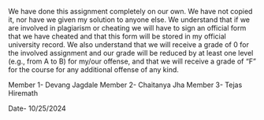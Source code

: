 We have done this assignment completely on our own. We have not copied it, nor have
we given my solution to anyone else. We understand that if we are involved in plagiarism
or cheating we will have to sign an official form that we have cheated and that this form
will be stored in my official university record. We also understand that we will receive a
grade of 0 for the involved assignment and our grade will be reduced by at least one level
(e.g., from A to B) for my/our offense, and that we will receive a grade of “F” for the
course for any additional offense of any kind.


Member 1- Devang Jagdale
Member 2- Chaitanya Jha
Member 3- Tejas Hiremath

Date- 10/25/2024